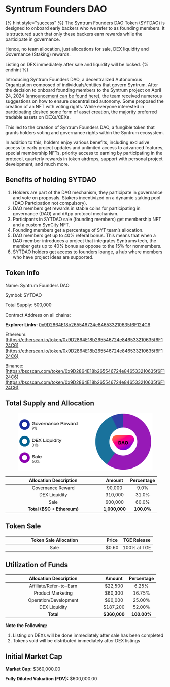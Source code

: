 # Syntrum Founders DAO

{% hint style="success" %}
The Syntrum Founders DAO Token (SYTDAO) is designed to onboard early backers who we refer to as founding members. It is structured such that only these backers earn rewards while the participate in governance.&#x20;

Hence, no team allocation, just allocations for sale, DEX liquidity and Governance (Staking) rewards.&#x20;

Listing on DEX immediately after sale and liquidity will be locked.&#x20;
{% endhint %}

Introducing Syntrum Founders DAO, a decentralized Autonomous Organization composed of individuals/entities that govern Syntrum. After the decision to onboard founding members to the Syntrum project on April 24, 2024 ([announcement can be found here](https://syntrum.medium.com/join-syntrum-invitation-to-collaborators-and-founding-members-ad5b8f2cdeb1)), the team received numerous suggestions on how to ensure decentralized autonomy. Some proposed the creation of an NFT with voting rights. While everyone interested in participating desired some form of asset creation, the majority preferred tradable assets on DEXs/CEXs.

This led to the creation of Syntrum Founders DAO, a fungible token that grants holders voting and governance rights within the Syntrum ecosystem.&#x20;

In addition to this, holders enjoy various benefits, including exclusive access to early project updates and unlimited access to advanced features, special membership NFTs, priority access to earning by participating in the protocol, quarterly rewards in token airdrops, support with personal project development, and much more.

## **Benefits of holding SYTDAO**

1. Holders are part of the DAO mechanism, they participate in governance and vote on proposals. Stakers incentivized on a dynamic staking pool (DAO Partcipation not compulsory).
2. DAO members get rewards in stable coins for participating in governance (DAO) and dApp protocol mechanism.
3. Participants in SYTDAO sale (founding members) get membership NFT and a custom SynCity NFT.&#x20;
4. Founding members get a percentage of SYT team’s allocation.
5. DAO members get up to 40% referal bonus. This means that when a DAO member introduces a project that integrates Syntrums tech, the member gets up to 40% bonus as oppose to the 15% for nonmembers.
6. SYTDAO holders get access to founders lounge, a hub where members who have project ideas are supported.

## Token Info

Name: Syntrum Founders DAO

Symbol: SYTDAO

Total Supply: 500,000

Contract Address on all chains:

**Explorer Links:** [0x9D2864E18b265546724e846533210635f6F124C6](https://etherscan.io/token/0x9D2864E18b265546724e846533210635f6F124C6)

Ethereum: [https://etherscan.io/token/0x9D2864E18b265546724e846533210635f6F124C6](https://etherscan.io/token/0x9D2864E18b265546724e846533210635f6F124C6)

Binance: [https://bscscan.com/token/0x9D2864E18b265546724e846533210635f6F124C6](https://bscscan.com/token/0x9D2864E18b265546724e846533210635f6F124C6)

## Total Supply and Allocation

<figure><img src="../.gitbook/assets/image (1).png" alt=""><figcaption></figcaption></figure>

<table><thead><tr><th width="287.85577146037195" align="center">Allocation Description</th><th align="center">Amount</th><th align="center">Percentage</th></tr></thead><tbody><tr><td align="center">Governance Reward</td><td align="center">90,000</td><td align="center">9.0%</td></tr><tr><td align="center">DEX Liquidity</td><td align="center">310,000</td><td align="center">31.0%</td></tr><tr><td align="center">Sale</td><td align="center">600,000</td><td align="center">60.0%</td></tr><tr><td align="center"><strong>Total (BSC + Ethereum)</strong></td><td align="center"><strong>1,000,000</strong></td><td align="center"><strong>100.0%</strong></td></tr></tbody></table>

## Token Sale&#x20;

<table><thead><tr><th width="295.5806451612903" align="center">Token Sale Allocation</th><th align="center">Price</th><th align="center">TGE Release</th></tr></thead><tbody><tr><td align="center">Sale</td><td align="center">$0.60</td><td align="center">100% at TGE</td></tr></tbody></table>

## Utilization of Funds

<table><thead><tr><th width="287.85577146037195" align="center">Allocation Description</th><th align="center">Amount</th><th align="center">Percentage</th></tr></thead><tbody><tr><td align="center">Affiliate/Refer-to-Earn</td><td align="center">$22,500</td><td align="center">6.25%</td></tr><tr><td align="center">Product Marketing</td><td align="center">$60,300</td><td align="center">16.75%</td></tr><tr><td align="center">Operation/Development</td><td align="center">$90,000</td><td align="center">25.00%</td></tr><tr><td align="center">DEX Liquidity</td><td align="center">$187,200</td><td align="center">52.00%</td></tr><tr><td align="center"><strong>Total</strong></td><td align="center"><strong>$360,000</strong></td><td align="center"><strong>100.00%</strong></td></tr></tbody></table>

**Note the Following:**

1. Listing on DEXs will be done immediately after sale has been completed
2. Tokens sold will be distributed immediately after DEX listings

## Initial Market Cap

**Market Cap:** $360,000.00

**Fully Diluted Valuation (FDV):** $600,000.00
